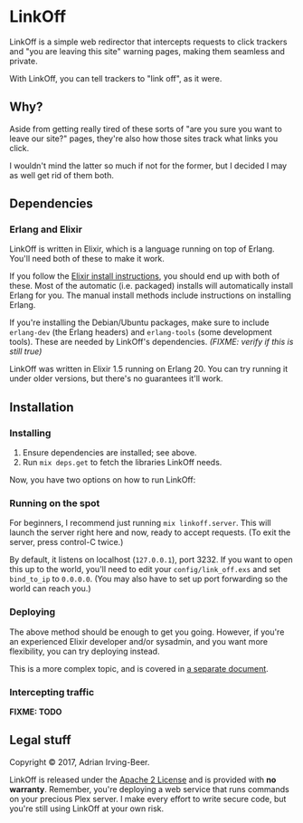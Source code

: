 # LinkOff

LinkOff is a simple web redirector that intercepts requests to click trackers and "you are leaving this site" warning pages, making them seamless and private.

With LinkOff, you can tell trackers to "link off", as it were.

## Why?

Aside from getting really tired of these sorts of "are you sure you want to leave our site?" pages, they're also how those sites track what links you click.

I wouldn't mind the latter so much if not for the former, but I decided I may as well get rid of them both.

## Dependencies

### Erlang and Elixir

LinkOff is written in Elixir, which is a language running on top of Erlang.  You'll need both of these to make it work.

If you follow the [Elixir install instructions](https://elixir-lang.org/install.html), you should end up with both of these.  Most of the automatic (i.e. packaged) installs will automatically install Erlang for you.  The manual install methods include instructions on installing Erlang.

If you're installing the Debian/Ubuntu packages, make sure to include `erlang-dev` (the Erlang headers) and `erlang-tools` (some development tools).  These are needed by LinkOff's dependencies. *(FIXME: verify if this is still true)*

LinkOff was written in Elixir 1.5 running on Erlang 20.  You can try running it under older versions, but there's no guarantees it'll work.

## Installation

### Installing

1. Ensure dependencies are installed; see above.
2. Run `mix deps.get` to fetch the libraries LinkOff needs.

Now, you have two options on how to run LinkOff:

### Running on the spot

For beginners, I recommend just running `mix linkoff.server`.  This will launch the server right here and now, ready to accept requests.  (To exit the server, press control-C twice.)

By default, it listens on localhost (`127.0.0.1`), port 3232.  If you want to open this up to the world, you'll need to edit your `config/link_off.exs` and set `bind_to_ip` to `0.0.0.0`.  (You may also have to set up port forwarding so the world can reach you.)

### Deploying

The above method should be enough to get you going.  However, if you're an experienced Elixir developer and/or sysadmin, and you want more flexibility, you can try deploying instead.

This is a more complex topic, and is covered in [a separate document](docs/deploying.md).

### Intercepting traffic

**FIXME: TODO**

## Legal stuff

Copyright © 2017, Adrian Irving-Beer.

LinkOff is released under the [Apache 2 License](LICENSE) and is provided with **no warranty**.  Remember, you're deploying a web service that runs commands on your precious Plex server.  I make every effort to write secure code, but you're still using LinkOff at your own risk.
